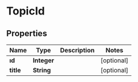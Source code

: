 
# TopicId

## Properties
Name | Type | Description | Notes
------------ | ------------- | ------------- | -------------
**ıd** | **Integer** |  |  [optional]
**title** | **String** |  |  [optional]



